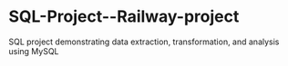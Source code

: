 # SQL-Project--Railway-project
SQL project demonstrating data extraction, transformation, and analysis using MySQL 
